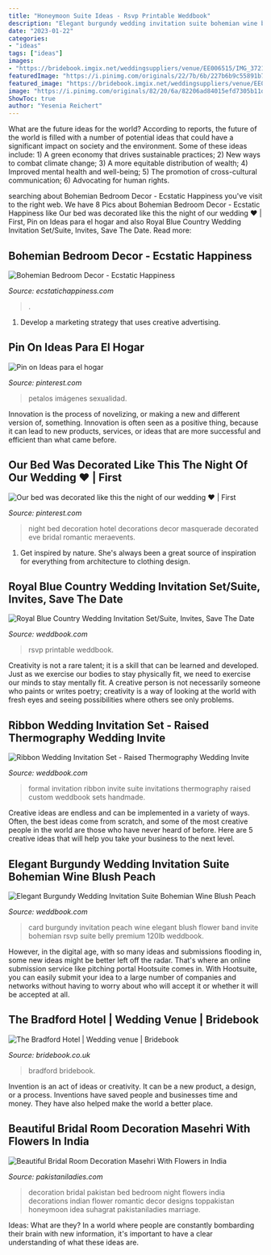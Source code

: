 ```yaml
---
title: "Honeymoon Suite Ideas - Rsvp Printable Weddbook"
description: "Elegant burgundy wedding invitation suite bohemian wine blush peach"
date: "2023-01-22"
categories:
- "ideas"
tags: ["ideas"]
images:
- "https://bridebook.imgix.net/weddingsuppliers/venue/EE006515/IMG_3721_gjfskh.jpg?auto=compress%2Cformat&amp;dpr=1&amp;mark64=aHR0cHM6Ly9icmlkZWJvb2staW1hZ2VzLmltZ2l4Lm5ldC9hc3NldHMvYy5wbmc_dz00MA&amp;markw=50&amp;markalpha=30&amp;markalign=left&amp;crop=entropy&amp;fit=crop&amp;w=770&amp;h=400&amp;marky=335&amp;markx=10"
featuredImage: "https://i.pinimg.com/originals/22/7b/6b/227b6b9c55891b7cf72be8f60c608600.jpg"
featured_image: "https://bridebook.imgix.net/weddingsuppliers/venue/EE006515/IMG_3721_gjfskh.jpg?auto=compress%2Cformat&amp;dpr=1&amp;mark64=aHR0cHM6Ly9icmlkZWJvb2staW1hZ2VzLmltZ2l4Lm5ldC9hc3NldHMvYy5wbmc_dz00MA&amp;markw=50&amp;markalpha=30&amp;markalign=left&amp;crop=entropy&amp;fit=crop&amp;w=770&amp;h=400&amp;marky=335&amp;markx=10"
image: "https://i.pinimg.com/originals/82/20/6a/82206ad84015efd7305b11d5f3a433e6.jpg"
ShowToc: true
author: "Yesenia Reichert"
---
```



What are the future ideas for the world?
According to reports, the future of the world is filled with a number of potential ideas that could have a significant impact on society and the environment. Some of these ideas include: 1) A green economy that drives sustainable practices; 2) New ways to combat climate change; 3) A more equitable distribution of wealth; 4) Improved mental health and well-being; 5) The promotion of cross-cultural communication; 6) Advocating for human rights.

	

		
searching about Bohemian Bedroom Decor - Ecstatic Happiness you've visit to the right web. We have 8 Pics about Bohemian Bedroom Decor - Ecstatic Happiness like Our bed was decorated like this the night of our wedding ♥ | First, Pin on Ideas para el hogar and also Royal Blue Country Wedding Invitation Set/Suite, Invites, Save The Date. Read more:
		
    
## Bohemian Bedroom Decor - Ecstatic Happiness

<img loading=lazy src="https://www.ecstatichappiness.com/wp-content/uploads/2020/08/Beautiful-brown-bohemian-bedroom.jpg" onerror="this.onerror=null;this.src='https://tse1.mm.bing.net/th?id=OIP.JIammLTvi07qHz-0w-naEwHaLH&amp;pid=15.1';" alt="Bohemian Bedroom Decor - Ecstatic Happiness">

_Source: ecstatichappiness.com_

>. 

	

1. Develop a marketing strategy that uses creative advertising.

    
## Pin On Ideas Para El Hogar

<img loading=lazy src="https://i.pinimg.com/originals/22/7b/6b/227b6b9c55891b7cf72be8f60c608600.jpg" onerror="this.onerror=null;this.src='https://tse1.mm.bing.net/th?id=OIP.s6enpiuYIz49FzQ9VSEKcgHaE9&amp;pid=15.1';" alt="Pin on Ideas para el hogar">

_Source: pinterest.com_

>petalos imágenes sexualidad. 

	

Innovation is the process of novelizing, or making a new and different version of, something. Innovation is often seen as a positive thing, because it can lead to new products, services, or ideas that are more successful and efficient than what came before.

    
## Our Bed Was Decorated Like This The Night Of Our Wedding ♥ | First

<img loading=lazy src="https://i.pinimg.com/originals/82/20/6a/82206ad84015efd7305b11d5f3a433e6.jpg" onerror="this.onerror=null;this.src='https://tse2.mm.bing.net/th?id=OIP.pDxnmcFuMmwtvdO1Mo6JYgHaE5&amp;pid=15.1';" alt="Our bed was decorated like this the night of our wedding ♥ | First">

_Source: pinterest.com_

>night bed decoration hotel decorations decor masquerade decorated eve bridal romantic meraevents. 

	

1. Get inspired by nature. She's always been a great source of inspiration for everything from architecture to clothing design.

    
## Royal Blue Country Wedding Invitation Set/Suite, Invites, Save The Date

<img loading=lazy src="http://s3.weddbook.me/t1/2/3/2/2323163/royal-blue-country-wedding-invitation-setsuite-invites-save-the-date-rsvp-thank-you-cards-response-printabledigitalpdfprinted.jpg" onerror="this.onerror=null;this.src='https://tse3.mm.bing.net/th?id=OIP.m9sb6r35271NfRgyFq2ofgHaFx&amp;pid=15.1';" alt="Royal Blue Country Wedding Invitation Set/Suite, Invites, Save The Date">

_Source: weddbook.com_

>rsvp printable weddbook. 

	

Creativity is not a rare talent; it is a skill that can be learned and developed. Just as we exercise our bodies to stay physically fit, we need to exercise our minds to stay mentally fit. A creative person is not necessarily someone who paints or writes poetry; creativity is a way of looking at the world with fresh eyes and seeing possibilities where others see only problems.

    
## Ribbon Wedding Invitation Set - Raised Thermography Wedding Invite

<img loading=lazy src="http://s3.weddbook.me/t1/2/5/3/2536808/ribbon-wedding-invitation-set-raised-thermography-wedding-invite-formal-wedding-invitation-suite-custom-wedding-invitation-av1411.jpg" onerror="this.onerror=null;this.src='https://tse4.mm.bing.net/th?id=OIP.rIl1A7p49F5eOu9RLkxI6QHaHa&amp;pid=15.1';" alt="Ribbon Wedding Invitation Set - Raised Thermography Wedding Invite">

_Source: weddbook.com_

>formal invitation ribbon invite suite invitations thermography raised custom weddbook sets handmade. 

	

Creative ideas are endless and can be implemented in a variety of ways. Often, the best ideas come from scratch, and some of the most creative people in the world are those who have never heard of before. Here are 5 creative ideas that will help you take your business to the next level.

    
## Elegant Burgundy Wedding Invitation Suite Bohemian Wine Blush Peach

<img loading=lazy src="http://s3.weddbook.me/t1/2/9/0/2902403/elegant-burgundy-wedding-invitation-suite-bohemian-wine-blush-peach-flower-invite-rsvp-details-belly-band-sc317120lb-premium-card-stock.jpg" onerror="this.onerror=null;this.src='https://tse4.mm.bing.net/th?id=OIP.KsCcRiK-ikgHY0C893d5oQHaFj&amp;pid=15.1';" alt="Elegant Burgundy Wedding Invitation Suite Bohemian Wine Blush Peach">

_Source: weddbook.com_

>card burgundy invitation peach wine elegant blush flower band invite bohemian rsvp suite belly premium 120lb weddbook. 

	

However, in the digital age, with so many ideas and submissions flooding in, some new ideas might be better left off the radar. That's where an online submission service like pitching portal Hootsuite comes in. With Hootsuite, you can easily submit your idea to a large number of companies and networks without having to worry about who will accept it or whether it will be accepted at all.

    
## The Bradford Hotel | Wedding Venue | Bridebook

<img loading=lazy src="https://bridebook.imgix.net/weddingsuppliers/venue/EE006515/IMG_3721_gjfskh.jpg?auto=compress%2Cformat&amp;dpr=1&amp;mark64=aHR0cHM6Ly9icmlkZWJvb2staW1hZ2VzLmltZ2l4Lm5ldC9hc3NldHMvYy5wbmc_dz00MA&amp;markw=50&amp;markalpha=30&amp;markalign=left&amp;crop=entropy&amp;fit=crop&amp;w=770&amp;h=400&amp;marky=335&amp;markx=10" onerror="this.onerror=null;this.src='https://tse1.mm.bing.net/th?id=OIP.DWWlpFoE9MqRwD87SxUJYAHaD2&amp;pid=15.1';" alt="The Bradford Hotel | Wedding venue | Bridebook">

_Source: bridebook.co.uk_

>bradford bridebook. 

	

Invention is an act of ideas or creativity. It can be a new product, a design, or a process. Inventions have saved people and businesses time and money. They have also helped make the world a better place.

    
## Beautiful Bridal Room Decoration Masehri With Flowers In India

<img loading=lazy src="https://pakistaniladies.com/wp-content/uploads/2015/01/Beautiful-Bridal-Wedding-Bedroom-Decoration-Masehri-Designs-With-Flowers-Idea-Pics-Pakistan-India.jpg" onerror="this.onerror=null;this.src='https://tse2.mm.bing.net/th?id=OIP.CZ1JyzanKv8q6NduI0fOeAHaKS&amp;pid=15.1';" alt="Beautiful Bridal Room Decoration Masehri With Flowers in India">

_Source: pakistaniladies.com_

>decoration bridal pakistan bed bedroom night flowers india decorations indian flower romantic decor designs toppakistan honeymoon idea suhagrat pakistaniladies marriage. 

	

Ideas: What are they?
In a world where people are constantly bombarding their brain with new information, it's important to have a clear understanding of what these ideas are.

